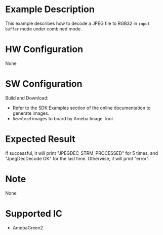 # Example Description

This example describes how to decode a JPEG file to RGB32 in `input buffer` mode under combined mode.

# HW Configuration

None

# SW Configuration

Build and Download:
   * Refer to the SDK Examples section of the online documentation to generate images.
   * `Download` images to board by Ameba Image Tool.

# Expected Result

If successful, it will print "JPEGDEC_STRM_PROCESSED" for 5 times, and "JpegDecDecode OK" for the last time. Otherwise, it will print "error".

# Note

None

# Supported IC

* AmebaGreen2
